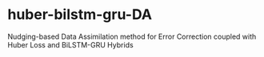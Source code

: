 # huber-bilstm-gru-DA
Nudging-based Data Assimilation method for Error Correction coupled with Huber Loss and BiLSTM-GRU Hybrids

